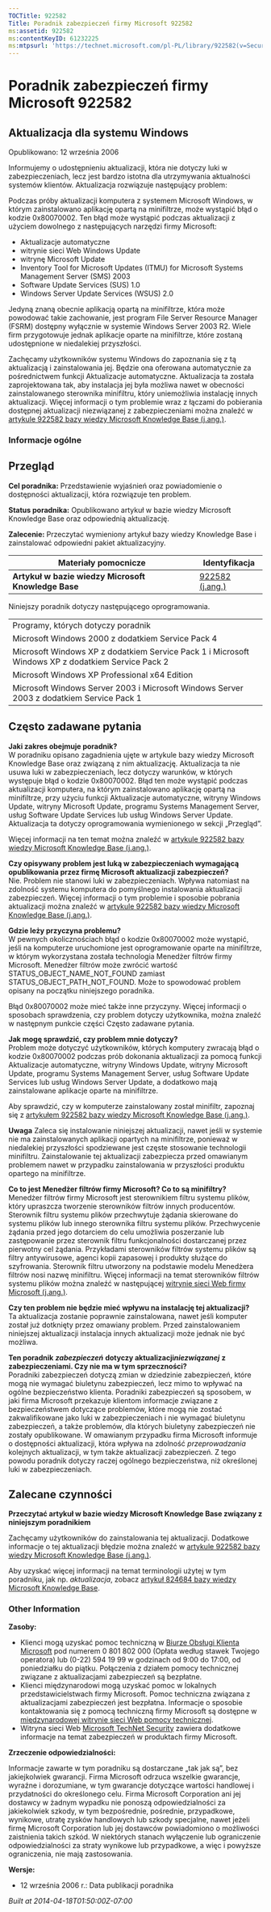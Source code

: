 ```yaml
---
TOCTitle: 922582
Title: Poradnik zabezpieczeń firmy Microsoft 922582
ms:assetid: 922582
ms:contentKeyID: 61232225
ms:mtpsurl: 'https://technet.microsoft.com/pl-PL/library/922582(v=Security.10)'
---
```


Poradnik zabezpieczeń firmy Microsoft 922582
============================================

Aktualizacja dla systemu Windows
--------------------------------

Opublikowano: 12 września 2006

Informujemy o udostępnieniu aktualizacji, która nie dotyczy luki w zabezpieczeniach, lecz jest bardzo istotna dla utrzymywania aktualności systemów klientów. Aktualizacja rozwiązuje następujący problem:

Podczas próby aktualizacji komputera z systemem Microsoft Windows, w którym zainstalowano aplikację opartą na minifiltrze, może wystąpić błąd o kodzie 0x80070002. Ten błąd może wystąpić podczas aktualizacji z użyciem dowolnego z następujących narzędzi firmy Microsoft:

-   Aktualizacje automatyczne
-   witrynie sieci Web Windows Update
-   witrynę Microsoft Update
-   Inventory Tool for Microsoft Updates (ITMU) for Microsoft Systems Management Server (SMS) 2003
-   Software Update Services (SUS) 1.0
-   Windows Server Update Services (WSUS) 2.0

Jedyną znaną obecnie aplikacją opartą na minifiltrze, która może powodować takie zachowanie, jest program File Server Resource Manager (FSRM) dostępny wyłącznie w systemie Windows Server 2003 R2. Wiele firm przygotowuje jednak aplikacje oparte na minifiltrze, które zostaną udostępnione w niedalekiej przyszłości.

Zachęcamy użytkowników systemu Windows do zapoznania się z tą aktualizacją i zainstalowania jej. Będzie ona oferowana automatycznie za pośrednictwem funkcji Aktualizacje automatyczne. Aktualizacja ta została zaprojektowana tak, aby instalacja jej była możliwa nawet w obecności zainstalowanego sterownika minifiltru, który uniemożliwia instalację innych aktualizacji. Więcej informacji o tym problemie wraz z łączami do pobierania dostępnej aktualizacji niezwiązanej z zabezpieczeniami można znaleźć w [artykule 922582 bazy wiedzy Microsoft Knowledge Base (j.ang.)](http://support.microsoft.com/kb/922582).

### Informacje ogólne

Przegląd
--------

**Cel poradnika:** Przedstawienie wyjaśnień oraz powiadomienie o dostępności aktualizacji, która rozwiązuje ten problem.

**Status poradnika:** Opublikowano artykuł w bazie wiedzy Microsoft Knowledge Base oraz odpowiednią aktualizację.

**Zalecenie:** Przeczytać wymieniony artykuł bazy wiedzy Knowledge Base i zainstalować odpowiedni pakiet aktualizacyjny.

| Materiały pomocnicze                                | Identyfikacja                                             |
|-----------------------------------------------------|-----------------------------------------------------------|
| **Artykuł w bazie wiedzy Microsoft Knowledge Base** | [922582 (j.ang.)](http://support.microsoft.com/kb/922582) |

Niniejszy poradnik dotyczy następującego oprogramowania.

|                                                                                                   |
|---------------------------------------------------------------------------------------------------|
| Programy, których dotyczy poradnik                                                                |
| Microsoft Windows 2000 z dodatkiem Service Pack 4                                                 |
| Microsoft Windows XP z dodatkiem Service Pack 1 i Microsoft Windows XP z dodatkiem Service Pack 2 |
| Microsoft Windows XP Professional x64 Edition                                                     |
| Microsoft Windows Server 2003 i Microsoft Windows Server 2003 z dodatkiem Service Pack 1          |

Często zadawane pytania
-----------------------

**Jaki zakres obejmuje poradnik?**  
W poradniku opisano zagadnienia ujęte w artykule bazy wiedzy Microsoft Knowledge Base oraz związaną z nim aktualizację. Aktualizacja ta nie usuwa luki w zabezpieczeniach, lecz dotyczy warunków, w których występuje błąd o kodzie 0x80070002. Błąd ten może wystąpić podczas aktualizacji komputera, na którym zainstalowano aplikację opartą na minifiltrze, przy użyciu funkcji Aktualizacje automatyczne, witryny Windows Update, witryny Microsoft Update, programu Systems Management Server, usług Software Update Services lub usług Windows Server Update. Aktualizacja ta dotyczy oprogramowania wymienionego w sekcji „Przegląd”.

Więcej informacji na ten temat można znaleźć w [artykule 922582 bazy wiedzy Microsoft Knowledge Base (j.ang.)](http://support.microsoft.com/kb/922582).

**Czy opisywany problem jest luką w zabezpieczeniach wymagającą opublikowania przez firmę Microsoft aktualizacji zabezpieczeń?**  
Nie. Problem nie stanowi luki w zabezpieczeniach. Wpływa natomiast na zdolność systemu komputera do pomyślnego instalowania aktualizacji zabezpieczeń. Więcej informacji o tym problemie i sposobie pobrania aktualizacji można znaleźć w [artykule 922582 bazy wiedzy Microsoft Knowledge Base (j.ang.)](http://support.microsoft.com/kb/922582).

**Gdzie leży przyczyna problemu?**  
W pewnych okolicznościach błąd o kodzie 0x80070002 może wystąpić, jeśli na komputerze uruchomione jest oprogramowanie oparte na minifiltrze, w którym wykorzystana została technologia Menedżer filtrów firmy Microsoft. Menedżer filtrów może zwrócić wartość STATUS\_OBJECT\_NAME\_NOT\_FOUND zamiast STATUS\_OBJECT\_PATH\_NOT\_FOUND. Może to spowodować problem opisany na początku niniejszego poradnika.

Błąd 0x80070002 może mieć także inne przyczyny. Więcej informacji o sposobach sprawdzenia, czy problem dotyczy użytkownika, można znaleźć w następnym punkcie części Często zadawane pytania.

**Jak mogę sprawdzić, czy problem mnie dotyczy?**  
Problem może dotyczyć użytkowników, których komputery zwracają błąd o kodzie 0x80070002 podczas prób dokonania aktualizacji za pomocą funkcji Aktualizacje automatyczne, witryny Windows Update, witryny Microsoft Update, programu Systems Management Server, usług Software Update Services lub usług Windows Server Update, a dodatkowo mają zainstalowane aplikacje oparte na minifiltrze.

Aby sprawdzić, czy w komputerze zainstalowany został minifiltr, zapoznaj się z [artykułem 922582 bazy wiedzy Microsoft Knowledge Base (j.ang.)](http://support.microsoft.com/kb/922582).

**Uwaga** Zaleca się instalowanie niniejszej aktualizacji, nawet jeśli w systemie nie ma zainstalowanych aplikacji opartych na minifiltrze, ponieważ w niedalekiej przyszłości spodziewane jest częste stosowanie technologii minifiltru. Zainstalowanie tej aktualizacji zabezpiecza przed omawianym problemem nawet w przypadku zainstalowania w przyszłości produktu opartego na minifiltrze.

**Co to jest Menedżer filtrów firmy Microsoft? Co to są minifiltry?**  
Menedżer filtrów firmy Microsoft jest sterownikiem filtru systemu plików, który upraszcza tworzenie sterowników filtrów innych producentów. Sterownik filtru systemu plików przechwytuje żądania skierowane do systemu plików lub innego sterownika filtru systemu plików. Przechwycenie żądania przed jego dotarciem do celu umożliwia poszerzanie lub zastępowanie przez sterownik filtru funkcjonalności dostarczanej przez pierwotny cel żądania. Przykładami sterowników filtrów systemu plików są filtry antywirusowe, agenci kopii zapasowej i produkty służące do szyfrowania. Sterownik filtru utworzony na podstawie modelu Menedżera filtrów nosi nazwę minifiltru. Więcej informacji na temat sterowników filtrów systemu plików można znaleźć w następującej [witrynie sieci Web firmy Microsoft (j.ang.)](http://go.microsoft.com/fwlink/?linkid=72993).

**Czy ten problem nie będzie mieć wpływu na instalację tej aktualizacji?**  
Ta aktualizacja zostanie poprawnie zainstalowana, nawet jeśli komputer został już dotknięty przez omawiany problem. Przed zainstalowaniem niniejszej aktualizacji instalacja innych aktualizacji może jednak nie być możliwa.

**Ten poradnik** ***zabezpieczeń*** **dotyczy aktualizacji*niezwiązanej*** **z zabezpieczeniami. Czy nie ma w tym sprzeczności?**  
Poradniki zabezpieczeń dotyczą zmian w dziedzinie zabezpieczeń, które mogą nie wymagać biuletynu zabezpieczeń, lecz mimo to wpływać na ogólne bezpieczeństwo klienta. Poradniki zabezpieczeń są sposobem, w jaki firma Microsoft przekazuje klientom informacje związane z bezpieczeństwem dotyczące problemów, które mogą nie zostać zakwalifikowane jako luki w zabezpieczeniach i nie wymagać biuletynu zabezpieczeń, a także problemów, dla których biuletyny zabezpieczeń nie zostały opublikowane. W omawianym przypadku firma Microsoft informuje o dostępności aktualizacji, która wpływa na zdolność *przeprowadzania* kolejnych aktualizacji, w tym także aktualizacji zabezpieczeń. Z tego powodu poradnik dotyczy raczej ogólnego bezpieczeństwa, niż określonej luki w zabezpieczeniach.

Zalecane czynności
------------------

**Przeczytać artykuł w bazie wiedzy Microsoft Knowledge Base związany z niniejszym poradnikiem**

Zachęcamy użytkowników do zainstalowania tej aktualizacji. Dodatkowe informacje o tej aktualizacji błędzie można znaleźć w [artykule 922582 bazy wiedzy Microsoft Knowledge Base (j.ang.)](http://support.microsoft.com/kb/922582).

Aby uzyskać więcej informacji na temat terminologii użytej w tym poradniku, jak np. *aktualizacja*, zobacz [artykuł 824684 bazy wiedzy Microsoft Knowledge Base](http://support.microsoft.com/kb/824684).

### Other Information

**Zasoby:**

-   Klienci mogą uzyskać pomoc techniczną w [Biurze Obsługi Klienta Microsoft](http://support.microsoft.com/contactus/?ws=support) pod numerem 0 801 802 000 (Opłata według stawek Twojego operatora) lub (0-22) 594 19 99 w godzinach od 9:00 do 17:00, od poniedziałku do piątku. Połączenia z działem pomocy technicznej związane z aktualizacjami zabezpieczeń są bezpłatne.
-   Klienci międzynarodowi mogą uzyskać pomoc w lokalnych przedstawicielstwach firmy Microsoft. Pomoc techniczna związana z aktualizacjami zabezpieczeń jest bezpłatna. Informacje o sposobie kontaktowania się z pomocą techniczną firmy Microsoft są dostępne w [międzynarodowej witrynie sieci Web pomocy technicznej](http://go.microsoft.com/fwlink/?linkid=21155).
-   Witryna sieci Web [Microsoft TechNet Security](http://www.microsoft.com/poland/technet/security/) zawiera dodatkowe informacje na temat zabezpieczeń w produktach firmy Microsoft.

**Zrzeczenie odpowiedzialności:**

Informacje zawarte w tym poradniku są dostarczane „tak jak są”, bez jakiejkolwiek gwarancji. Firma Microsoft odrzuca wszelkie gwarancje, wyraźne i dorozumiane, w tym gwarancje dotyczące wartości handlowej i przydatności do określonego celu. Firma Microsoft Corporation ani jej dostawcy w żadnym wypadku nie ponoszą odpowiedzialności za jakiekolwiek szkody, w tym bezpośrednie, pośrednie, przypadkowe, wynikowe, utratę zysków handlowych lub szkody specjalne, nawet jeżeli firmę Microsoft Corporation lub jej dostawców powiadomiono o możliwości zaistnienia takich szkód. W niektórych stanach wyłączenie lub ograniczenie odpowiedzialności za straty wynikowe lub przypadkowe, a więc i powyższe ograniczenia, nie mają zastosowania.

**Wersje:**

-   12 września 2006 r.: Data publikacji poradnika

*Built at 2014-04-18T01:50:00Z-07:00*
